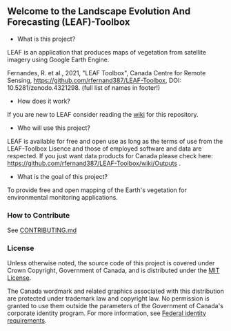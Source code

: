 
## Welcome to the Landscape Evolution And Forecasting (LEAF)-Toolbox

- What is this project?

LEAF is an application that produces maps of vegetation from satellite imagery using Google Earth Engine.

Fernandes, R. et al., 2021, "LEAF Toolbox", Canada Centre for Remote Sensing, https://github.com/rfernand387/LEAF-Toolbox, DOI: 10.5281/zenodo.4321298. (full list of names in footer!)

- How does it work?

If you are new to LEAF consider reading the [wiki](https://github.com/richardfernandes/LEAF-Toolbox/wiki) for this repository.

- Who will use this project?

LEAF is available for free and open use as long as the terms of use from the LEAF-Toolbox Lisence and those of employed software and data are respected.
If you just want data products for Canada please check here: https://github.com/rfernand387/LEAF-Toolbox/wiki/Outputs .

- What is the goal of this project?

To provide free and open mapping of the Earth's vegetation for environmental monitoring applications.

### How to Contribute

See [CONTRIBUTING.md](CONTRIBUTING.md)

### License

Unless otherwise noted, the source code of this project is covered under Crown Copyright, Government of Canada, and is distributed under the [MIT License](LICENSE).

The Canada wordmark and related graphics associated with this distribution are protected under trademark law and copyright law. No permission is granted to use them outside the parameters of the Government of Canada's corporate identity program. For more information, see [Federal identity requirements](https://www.canada.ca/en/treasury-board-secretariat/topics/government-communications/federal-identity-requirements.html).




